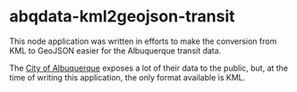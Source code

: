 abqdata-kml2geojson-transit
===

This node application was written in efforts to make the conversion from KML to GeoJSON easier for the Albuquerque transit data.

The [City of Albuquerque][1] exposes a lot of their data to the public, but, at the time of writing this application, the only format available is KML. 

[1]: http://www.cabq.gov/abq-data/